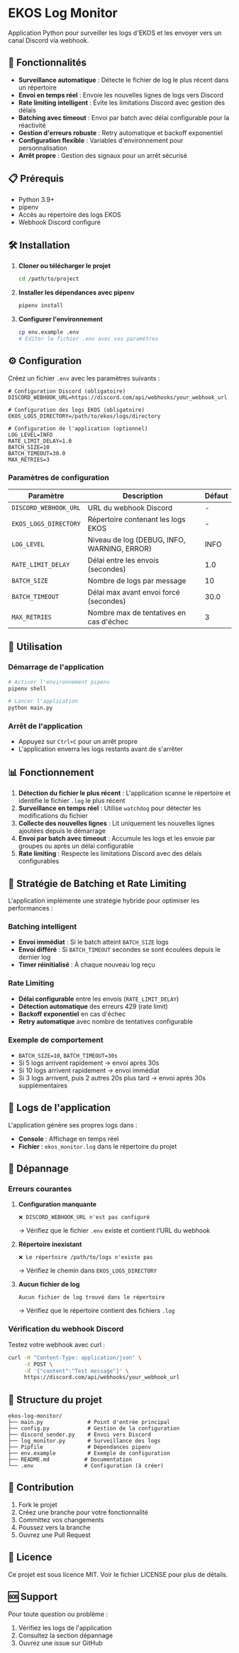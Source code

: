 # EKOS Log Monitor

Application Python pour surveiller les logs d'EKOS et les envoyer vers un canal Discord via webhook.

## 🚀 Fonctionnalités

- **Surveillance automatique** : Détecte le fichier de log le plus récent dans un répertoire
- **Envoi en temps réel** : Envoie les nouvelles lignes de logs vers Discord
- **Rate limiting intelligent** : Évite les limitations Discord avec gestion des délais
- **Batching avec timeout** : Envoi par batch avec délai configurable pour la réactivité
- **Gestion d'erreurs robuste** : Retry automatique et backoff exponentiel
- **Configuration flexible** : Variables d'environnement pour personnalisation
- **Arrêt propre** : Gestion des signaux pour un arrêt sécurisé

## 📋 Prérequis

- Python 3.9+
- pipenv
- Accès au répertoire des logs EKOS
- Webhook Discord configuré

## 🛠️ Installation

1. **Cloner ou télécharger le projet**
   ```bash
   cd /path/to/project
   ```

2. **Installer les dépendances avec pipenv**
   ```bash
   pipenv install
   ```

3. **Configurer l'environnement**
   ```bash
   cp env.example .env
   # Éditer le fichier .env avec vos paramètres
   ```

## ⚙️ Configuration

Créez un fichier `.env` avec les paramètres suivants :

```env
# Configuration Discord (obligatoire)
DISCORD_WEBHOOK_URL=https://discord.com/api/webhooks/your_webhook_url

# Configuration des logs EKOS (obligatoire)
EKOS_LOGS_DIRECTORY=/path/to/ekos/logs/directory

# Configuration de l'application (optionnel)
LOG_LEVEL=INFO
RATE_LIMIT_DELAY=1.0
BATCH_SIZE=10
BATCH_TIMEOUT=30.0
MAX_RETRIES=3
```

### Paramètres de configuration

| Paramètre | Description | Défaut |
|-----------|-------------|--------|
| `DISCORD_WEBHOOK_URL` | URL du webhook Discord | - |
| `EKOS_LOGS_DIRECTORY` | Répertoire contenant les logs EKOS | - |
| `LOG_LEVEL` | Niveau de log (DEBUG, INFO, WARNING, ERROR) | INFO |
| `RATE_LIMIT_DELAY` | Délai entre les envois (secondes) | 1.0 |
| `BATCH_SIZE` | Nombre de logs par message | 10 |
| `BATCH_TIMEOUT` | Délai max avant envoi forcé (secondes) | 30.0 |
| `MAX_RETRIES` | Nombre max de tentatives en cas d'échec | 3 |

## 🚀 Utilisation

### Démarrage de l'application

```bash
# Activer l'environnement pipenv
pipenv shell

# Lancer l'application
python main.py
```

### Arrêt de l'application

- Appuyez sur `Ctrl+C` pour un arrêt propre
- L'application enverra les logs restants avant de s'arrêter

## 📊 Fonctionnement

1. **Détection du fichier le plus récent** : L'application scanne le répertoire et identifie le fichier `.log` le plus récent
2. **Surveillance en temps réel** : Utilise `watchdog` pour détecter les modifications du fichier
3. **Collecte des nouvelles lignes** : Lit uniquement les nouvelles lignes ajoutées depuis le démarrage
4. **Envoi par batch avec timeout** : Accumule les logs et les envoie par groupes ou après un délai configurable
5. **Rate limiting** : Respecte les limitations Discord avec des délais configurables

## 🔧 Stratégie de Batching et Rate Limiting

L'application implémente une stratégie hybride pour optimiser les performances :

### Batching intelligent
- **Envoi immédiat** : Si le batch atteint `BATCH_SIZE` logs
- **Envoi différé** : Si `BATCH_TIMEOUT` secondes se sont écoulées depuis le dernier log
- **Timer réinitialisé** : À chaque nouveau log reçu

### Rate Limiting
- **Délai configurable** entre les envois (`RATE_LIMIT_DELAY`)
- **Détection automatique** des erreurs 429 (rate limit)
- **Backoff exponentiel** en cas d'échec
- **Retry automatique** avec nombre de tentatives configurable

### Exemple de comportement
- `BATCH_SIZE=10`, `BATCH_TIMEOUT=30s`
- Si 5 logs arrivent rapidement → envoi après 30s
- Si 10 logs arrivent rapidement → envoi immédiat
- Si 3 logs arrivent, puis 2 autres 20s plus tard → envoi après 30s supplémentaires

## 📝 Logs de l'application

L'application génère ses propres logs dans :
- **Console** : Affichage en temps réel
- **Fichier** : `ekos_monitor.log` dans le répertoire du projet

## 🐛 Dépannage

### Erreurs courantes

1. **Configuration manquante**
   ```
   ❌ DISCORD_WEBHOOK_URL n'est pas configuré
   ```
   → Vérifiez que le fichier `.env` existe et contient l'URL du webhook

2. **Répertoire inexistant**
   ```
   ❌ Le répertoire /path/to/logs n'existe pas
   ```
   → Vérifiez le chemin dans `EKOS_LOGS_DIRECTORY`

3. **Aucun fichier de log**
   ```
   Aucun fichier de log trouvé dans le répertoire
   ```
   → Vérifiez que le répertoire contient des fichiers `.log`

### Vérification du webhook Discord

Testez votre webhook avec curl :
```bash
curl -H "Content-Type: application/json" \
     -X POST \
     -d '{"content":"Test message"}' \
     https://discord.com/api/webhooks/your_webhook_url
```

## 📁 Structure du projet

```
ekos-log-monitor/
├── main.py              # Point d'entrée principal
├── config.py            # Gestion de la configuration
├── discord_sender.py    # Envoi vers Discord
├── log_monitor.py       # Surveillance des logs
├── Pipfile              # Dépendances pipenv
├── env.example          # Exemple de configuration
├── README.md           # Documentation
└── .env                # Configuration (à créer)
```

## 🤝 Contribution

1. Fork le projet
2. Créez une branche pour votre fonctionnalité
3. Committez vos changements
4. Poussez vers la branche
5. Ouvrez une Pull Request

## 📄 Licence

Ce projet est sous licence MIT. Voir le fichier LICENSE pour plus de détails.

## 🆘 Support

Pour toute question ou problème :
1. Vérifiez les logs de l'application
2. Consultez la section dépannage
3. Ouvrez une issue sur GitHub 